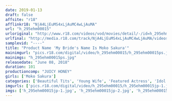 ```yaml
---
date: 2019-01-13
draft: false
affsite: "r18"
afflinkr18: "NjA4LjEuMS4xLjAuMC4wLjAuMA"
url: "h_295ehm00015"
urloriginal: "http://www.r18.com/videos/vod/movies/detail/-/id=h_295ehm00015"
urlfinal: "http://media.r18.com/track/NjA4LjEuMS4xLjAuMC4wLjAuMA/videos/vod/movies/detail/-/id=h_295ehm00015"
samplevid: "----"
title: "Product Name 'My Bride's Name Is Moko Sakura'"
mainimgurl: "pics.r18.com/digital/video/h_295ehm00015/h_295ehm00015ps.jpg"
mainimgs: "h_295ehm00015ps.jpg"
releasedate: "June 08, 2018"
duration: 101
productioncomp: "JUICY HONEY"
girls: ['Moko Sakura']
categories: ['Beautiful Tits', 'Young Wife', 'Featured Actress', 'Idol & Celebrity']
imgurls: ['pics.r18.com/digital/video/h_295ehm00015/h_295ehm00015jp-1.jpg', 'pics.r18.com/digital/video/h_295ehm00015/h_295ehm00015jp-2.jpg', 'pics.r18.com/digital/video/h_295ehm00015/h_295ehm00015jp-3.jpg', 'pics.r18.com/digital/video/h_295ehm00015/h_295ehm00015jp-4.jpg', 'pics.r18.com/digital/video/h_295ehm00015/h_295ehm00015jp-5.jpg', 'pics.r18.com/digital/video/h_295ehm00015/h_295ehm00015jp-6.jpg', 'pics.r18.com/digital/video/h_295ehm00015/h_295ehm00015jp-7.jpg', 'pics.r18.com/digital/video/h_295ehm00015/h_295ehm00015jp-8.jpg', 'pics.r18.com/digital/video/h_295ehm00015/h_295ehm00015jp-9.jpg', 'pics.r18.com/digital/video/h_295ehm00015/h_295ehm00015jp-10.jpg', 'pics.r18.com/digital/video/h_295ehm00015/h_295ehm00015jp-11.jpg', 'pics.r18.com/digital/video/h_295ehm00015/h_295ehm00015jp-12.jpg', 'pics.r18.com/digital/video/h_295ehm00015/h_295ehm00015jp-13.jpg', 'pics.r18.com/digital/video/h_295ehm00015/h_295ehm00015jp-14.jpg', 'pics.r18.com/digital/video/h_295ehm00015/h_295ehm00015jp-15.jpg', 'pics.r18.com/digital/video/h_295ehm00015/h_295ehm00015jp-16.jpg', 'pics.r18.com/digital/video/h_295ehm00015/h_295ehm00015jp-17.jpg', 'pics.r18.com/digital/video/h_295ehm00015/h_295ehm00015jp-18.jpg', 'pics.r18.com/digital/video/h_295ehm00015/h_295ehm00015jp-19.jpg', 'pics.r18.com/digital/video/h_295ehm00015/h_295ehm00015jp-20.jpg']
imgs: ['h_295ehm00015jp-1.jpg', 'h_295ehm00015jp-2.jpg', 'h_295ehm00015jp-3.jpg', 'h_295ehm00015jp-4.jpg', 'h_295ehm00015jp-5.jpg', 'h_295ehm00015jp-6.jpg', 'h_295ehm00015jp-7.jpg', 'h_295ehm00015jp-8.jpg', 'h_295ehm00015jp-9.jpg', 'h_295ehm00015jp-10.jpg', 'h_295ehm00015jp-11.jpg', 'h_295ehm00015jp-12.jpg', 'h_295ehm00015jp-13.jpg', 'h_295ehm00015jp-14.jpg', 'h_295ehm00015jp-15.jpg', 'h_295ehm00015jp-16.jpg', 'h_295ehm00015jp-17.jpg', 'h_295ehm00015jp-18.jpg', 'h_295ehm00015jp-19.jpg', 'h_295ehm00015jp-20.jpg']
---
```

